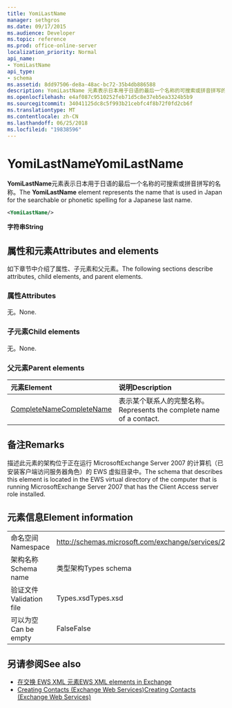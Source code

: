 ```yaml
---
title: YomiLastName
manager: sethgros
ms.date: 09/17/2015
ms.audience: Developer
ms.topic: reference
ms.prod: office-online-server
localization_priority: Normal
api_name:
- YomiLastName
api_type:
- schema
ms.assetid: 8dd97506-de8a-48ac-bc72-35b4db886588
description: YomiLastName 元素表示日本用于日语的最后一个名称的可搜索或拼音拼写的名称。
ms.openlocfilehash: e4af087c9510252feb71d5c8e37eb5ea3324b5b9
ms.sourcegitcommit: 34041125dc8c5f993b21cebfc4f8b72f0fd2cb6f
ms.translationtype: MT
ms.contentlocale: zh-CN
ms.lasthandoff: 06/25/2018
ms.locfileid: "19838596"
---
```

# <a name="yomilastname"></a><span data-ttu-id="9a414-103">YomiLastName</span><span class="sxs-lookup"><span data-stu-id="9a414-103">YomiLastName</span></span>

<span data-ttu-id="9a414-104">**YomiLastName**元素表示日本用于日语的最后一个名称的可搜索或拼音拼写的名称。</span><span class="sxs-lookup"><span data-stu-id="9a414-104">The **YomiLastName** element represents the name that is used in Japan for the searchable or phonetic spelling for a Japanese last name.</span></span> 
  
```xml
<YomiLastName/>
```

 <span data-ttu-id="9a414-105">**字符串**</span><span class="sxs-lookup"><span data-stu-id="9a414-105">**String**</span></span>
## <a name="attributes-and-elements"></a><span data-ttu-id="9a414-106">属性和元素</span><span class="sxs-lookup"><span data-stu-id="9a414-106">Attributes and elements</span></span>

<span data-ttu-id="9a414-107">如下章节中介绍了属性、子元素和父元素。</span><span class="sxs-lookup"><span data-stu-id="9a414-107">The following sections describe attributes, child elements, and parent elements.</span></span>
  
### <a name="attributes"></a><span data-ttu-id="9a414-108">属性</span><span class="sxs-lookup"><span data-stu-id="9a414-108">Attributes</span></span>

<span data-ttu-id="9a414-109">无。</span><span class="sxs-lookup"><span data-stu-id="9a414-109">None.</span></span>
  
### <a name="child-elements"></a><span data-ttu-id="9a414-110">子元素</span><span class="sxs-lookup"><span data-stu-id="9a414-110">Child elements</span></span>

<span data-ttu-id="9a414-111">无。</span><span class="sxs-lookup"><span data-stu-id="9a414-111">None.</span></span>
  
### <a name="parent-elements"></a><span data-ttu-id="9a414-112">父元素</span><span class="sxs-lookup"><span data-stu-id="9a414-112">Parent elements</span></span>

|<span data-ttu-id="9a414-113">**元素**</span><span class="sxs-lookup"><span data-stu-id="9a414-113">**Element**</span></span>|<span data-ttu-id="9a414-114">**说明**</span><span class="sxs-lookup"><span data-stu-id="9a414-114">**Description**</span></span>|
|:-----|:-----|
|[<span data-ttu-id="9a414-115">CompleteName</span><span class="sxs-lookup"><span data-stu-id="9a414-115">CompleteName</span></span>](completename.md) <br/> |<span data-ttu-id="9a414-116">表示某个联系人的完整名称。</span><span class="sxs-lookup"><span data-stu-id="9a414-116">Represents the complete name of a contact.</span></span>  <br/> |
   
## <a name="remarks"></a><span data-ttu-id="9a414-117">备注</span><span class="sxs-lookup"><span data-stu-id="9a414-117">Remarks</span></span>

<span data-ttu-id="9a414-118">描述此元素的架构位于正在运行 MicrosoftExchange Server 2007 的计算机（已安装客户端访问服务器角色）的 EWS 虚拟目录中。</span><span class="sxs-lookup"><span data-stu-id="9a414-118">The schema that describes this element is located in the EWS virtual directory of the computer that is running MicrosoftExchange Server 2007 that has the Client Access server role installed.</span></span>
  
## <a name="element-information"></a><span data-ttu-id="9a414-119">元素信息</span><span class="sxs-lookup"><span data-stu-id="9a414-119">Element information</span></span>

|||
|:-----|:-----|
|<span data-ttu-id="9a414-120">命名空间</span><span class="sxs-lookup"><span data-stu-id="9a414-120">Namespace</span></span>  <br/> |http://schemas.microsoft.com/exchange/services/2006/types  <br/> |
|<span data-ttu-id="9a414-121">架构名称</span><span class="sxs-lookup"><span data-stu-id="9a414-121">Schema name</span></span>  <br/> |<span data-ttu-id="9a414-122">类型架构</span><span class="sxs-lookup"><span data-stu-id="9a414-122">Types schema</span></span>  <br/> |
|<span data-ttu-id="9a414-123">验证文件</span><span class="sxs-lookup"><span data-stu-id="9a414-123">Validation file</span></span>  <br/> |<span data-ttu-id="9a414-124">Types.xsd</span><span class="sxs-lookup"><span data-stu-id="9a414-124">Types.xsd</span></span>  <br/> |
|<span data-ttu-id="9a414-125">可以为空</span><span class="sxs-lookup"><span data-stu-id="9a414-125">Can be empty</span></span>  <br/> |<span data-ttu-id="9a414-126">False</span><span class="sxs-lookup"><span data-stu-id="9a414-126">False</span></span>  <br/> |
   
## <a name="see-also"></a><span data-ttu-id="9a414-127">另请参阅</span><span class="sxs-lookup"><span data-stu-id="9a414-127">See also</span></span>

- [<span data-ttu-id="9a414-128">在交换 EWS XML 元素</span><span class="sxs-lookup"><span data-stu-id="9a414-128">EWS XML elements in Exchange</span></span>](ews-xml-elements-in-exchange.md)
- [<span data-ttu-id="9a414-129">Creating Contacts (Exchange Web Services)</span><span class="sxs-lookup"><span data-stu-id="9a414-129">Creating Contacts (Exchange Web Services)</span></span>](http://msdn.microsoft.com/library/4845917e-70d1-481c-bbd7-011ec6571789%28Office.15%29.aspx)

